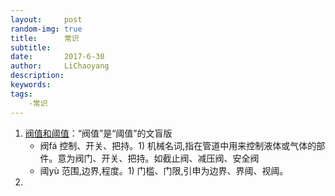 ```yaml
---
layout:     post
random-img: true
title:      常识
subtitle:   
date:       2017-6-30
author:     LiChaoyang
description: 
keywords: 
tags:
    -常识
---
```


 1. [阀值和阈值][1]：“阀值”是“阈值”的文盲版
     - 阀fá 控制、开关、把持。1) 机械名词,指在管道中用来控制液体或气体的部件。意为阀门、开关、把持。如截止阀、减压阀、安全阀
     - 阈yù 范围,边界,程度。1) 门槛、门限,引申为边界、界阈、视阈。
 2. 















  [1]: http://baike.baidu.com/link?url=6TiFjvtcwkzRAa5e5dEqCtl34prVElG02_m9K-3mVs_cCynEJw_steXZtDHagfuMYObu-YsxiphOgkll_eDKSZSZTuew84NxH8wzRqyTSQ3